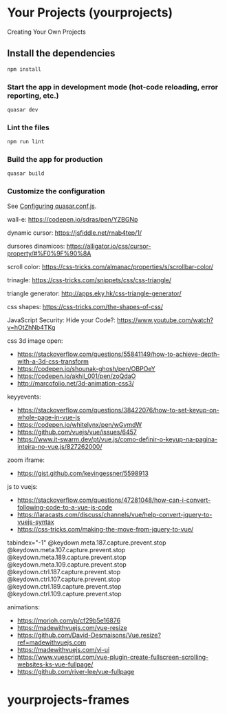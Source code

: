 # Your Projects (yourprojects)

Creating Your Own Projects

## Install the dependencies
```bash
npm install
```

### Start the app in development mode (hot-code reloading, error reporting, etc.)
```bash
quasar dev
```

### Lint the files
```bash
npm run lint
```

### Build the app for production
```bash
quasar build
```

### Customize the configuration
See [Configuring quasar.conf.js](https://quasar.dev/quasar-cli/quasar-conf-js).

wall-e: https://codepen.io/sdras/pen/YZBGNp

dynamic cursor: https://jsfiddle.net/rnab4tep/1/

dursores dinamicos: https://alligator.io/css/cursor-property/#%F0%9F%90%8A

scroll color: https://css-tricks.com/almanac/properties/s/scrollbar-color/

trinagle: https://css-tricks.com/snippets/css/css-triangle/

triangle generator: http://apps.eky.hk/css-triangle-generator/

css shapes: https://css-tricks.com/the-shapes-of-css/

JavaScript Security: Hide your Code?: https://www.youtube.com/watch?v=hOtZhNb4TKg

css 3d image open:
- https://stackoverflow.com/questions/55841149/how-to-achieve-depth-with-a-3d-css-transform
- https://codepen.io/shounak-ghosh/pen/OBPOeY
- https://codepen.io/akhil_001/pen/zoQdaO
- http://marcofolio.net/3d-animation-css3/

keyyevents:
- https://stackoverflow.com/questions/38422076/how-to-set-keyup-on-whole-page-in-vue-js
- https://codepen.io/whitelynx/pen/wGvmdW
- https://github.com/vuejs/vue/issues/6457
- https://www.it-swarm.dev/pt/vue.js/como-definir-o-keyup-na-pagina-inteira-no-vue.js/827262000/

zoom iframe:
- https://gist.github.com/kevingessner/5598913

js to vuejs:
- https://stackoverflow.com/questions/47281048/how-can-i-convert-following-code-to-a-vue-js-code
- https://laracasts.com/discuss/channels/vue/help-convert-jquery-to-vuejs-syntax
- https://css-tricks.com/making-the-move-from-jquery-to-vue/

tabindex="-1"
  @keydown.meta.187.capture.prevent.stop @keydown.meta.107.capture.prevent.stop
  @keydown.meta.189.capture.prevent.stop @keydown.meta.109.capture.prevent.stop
  @keydown.ctrl.187.capture.prevent.stop @keydown.ctrl.107.capture.prevent.stop
  @keydown.ctrl.189.capture.prevent.stop @keydown.ctrl.109.capture.prevent.stop

animations:
- https://morioh.com/p/cf29b5e16876
- https://madewithvuejs.com/vue-resize
- https://github.com/David-Desmaisons/Vue.resize?ref=madewithvuejs.com
- https://madewithvuejs.com/vi-ui
- https://www.vuescript.com/vue-plugin-create-fullscreen-scrolling-websites-ks-vue-fullpage/
- https://github.com/river-lee/vue-fullpage

<!-- <q-icon class="text-grey-9" name="mdi-google-nearby"></q-icon> -->
<!-- <q-icon class="text-grey-9" name="mdi-record"></q-icon> -->
<!-- <q-space/> -->
<!-- <q-icon class="text-grey-9" name="mdi-color-helper"></q-icon> -->
<!-- <q-icon class="text-grey-9" name="mdi-clock-digital"></q-icon> -->
<!-- <q-icon class="text-grey-9" name="mdi-brightness-1"></q-icon> -->
<!-- <q-icon class="text-grey-9" name="mdi-blur"></q-icon> -->
<!-- <q-icon class="text-grey-9" name="mdi-fingerprint"></q-icon> -->
<!-- <q-icon class="text-grey-9" name="mdi-checkbox-blank-circle"></q-icon> -->
<!-- color-helper -->
<!-- drag-horizontal -->
<!-- google-nearby -->
<!-- image-filter-center-focus  -->
<!-- loupe -->
<!-- magnify-scan -->
<!-- music-note-whole -->
<!-- nodejs -->
<!-- record -->
<!-- scan-helper -->
<!-- set-top-box -->
<!-- table-merge-cells -->
<!-- text-sort -->
<!-- toggle-switch -->
<!-- yeast -->
<!-- window-minimize -->
<!-- <q-icon class="text-grey-9" name="mdi-album"></q-icon> -->
<!-- <q-icon class="text-grey-9" name="mdi-camera-iris"></q-icon> -->
<!-- music-note-whole-dotted -->
# yourprojects-frames
